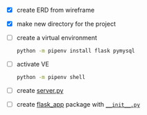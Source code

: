 - [x] create ERD from wireframe

- [x] make new directory for the project



- [ ] create a virtual environment

  ```bash
  python -m pipenv install flask pymysql
  ```


- [ ] activate VE

  ```bash
  python -m pipenv shell
  ```



- [ ] create [server.py](server.py)

- [ ] create [flask_app](flask_app/__init__.py) package with [`__init__.py`](flask_app/__init__.py)